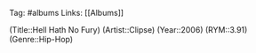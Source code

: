 Tag: #albums
Links: [[Albums]]

(Title::Hell Hath No Fury)
(Artist::Clipse)
(Year::2006)
(RYM::3.91)
(Genre::Hip-Hop)
